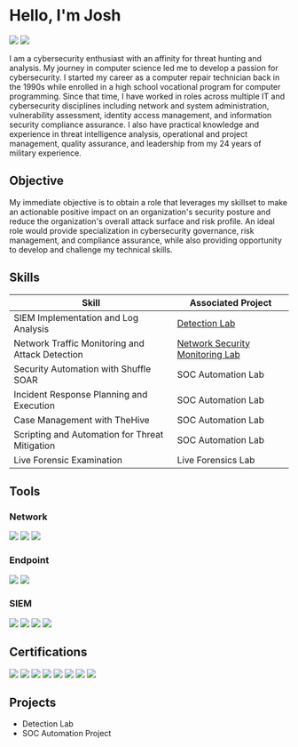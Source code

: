 # Hello, I'm Josh
<div>
<a href="https://www.linkedin.com/in/joshua-c-stroud"><img src="https://img.shields.io/badge/-LinkedIn-0072b1?&style=for-the-badge&logo=linkedin&logoColor=white" /></a>
<a href="https://www.credly.com/users/joshua-stroud.7d42c890"><img src="https://img.shields.io/badge/-Credly-FF6B00?&style=for-the-badge&logo=Credly&logoColor=white" /><a/>
<div/>

I am a cybersecurity enthusiast with an affinity for threat hunting and analysis. My journey in computer science led me to develop a passion for 
cybersecurity. I started my career as a computer repair technician back in the 1990s while enrolled in a high school vocational program for 
computer programming. Since that time, I have worked in roles across multiple IT and cybersecurity disciplines including network and system 
administration, vulnerability assessment, identity access management, and information security compliance assurance. I also have practical 
knowledge and experience in threat intelligence analysis, operational and project management, quality assurance, and leadership from my 24 
years of military experience.

## Objective

My immediate objective is to obtain a role that leverages my skillset to make an actionable positive impact on an organization's security 
posture and reduce the organization's overall attack surface and risk profile. An ideal role would  provide specialization in cybersecurity 
governance, risk management, and compliance assurance, while also providing opportunity to develop and challenge my technical skills.

## Skills

| Skill                                         | Associated Project         |
|-----------------------------------------------|----------------------------|
| SIEM Implementation and Log Analysis          | <a href="https://google.com">Detection Lab</a>|
| Network Traffic Monitoring and Attack Detection | <a href="https://github.com/jcstroud79/Network-Security-Monitoring-Lab">Network Security Monitoring Lab</a>|
| Security Automation with Shuffle SOAR         | SOC Automation Lab|
| Incident Response Planning and Execution      | SOC Automation Lab|
| Case Management with TheHive                  | SOC Automation Lab|
| Scripting and Automation for Threat Mitigation | SOC Automation Lab|
| Live Forensic Examination | Live Forensics Lab|

## Tools

### Network
<div>
    <img src="https://img.shields.io/badge/-Wireshark-1679A7?&style=for-the-badge&logo=Wireshark&logoColor=white" />
    <img src="https://img.shields.io/badge/-Suricata-EF3B2D?&style=for-the-badge&logo=Suricata&logoColor=white" />
    <img src="https://img.shields.io/badge/-Zeek-777BB4?&style=for-the-badge&logo=Zeek&logoColor=white" />
</div>

### Endpoint
<div>
    <img src="https://img.shields.io/badge/-Microsoft_Defender_for_Endpoint-00A4EF?&style=for-the-badge&logo=Microsoft&logoColor=white" />
    <img src="https://img.shields.io/badge/-Velociraptor-4B275F?&style=for-the-badge&logo=Velociraptor&logoColor=white" />
</div>

### SIEM
<div>
    <img src="https://img.shields.io/badge/-Microsoft_Sentinel-0078D4?&style=for-the-badge&logo=Microsoft&logoColor=white" />
    <img src="https://img.shields.io/badge/-Splunk-000000?&style=for-the-badge&logo=Splunk&logoColor=white" />
    <img src="https://img.shields.io/badge/-Elastic-005571?&style=for-the-badge&logo=Elastic&logoColor=white" />
    <img src="https://img.shields.io/badge/-IBM_QRadar-fffffa?&style=for-the-badge&logo=IBM&logoColor=black" />
</div>

## Certifications
<div>
<img src="https://img.shields.io/badge/-GIAC_GCIH-000080?&style=for-the-badge&logo=GIAC&logoColor=white" />
<a href="https://www.credly.com/badges/da5ab023-e27e-4ed1-9157-ba149bcd9358/public_url"><img src="https://img.shields.io/badge/-GIAC_GSEC-000080?&style=for-the-badge&logo=GIAC&logoColor=white" /><a/>
<a href="https://www.credly.com/badges/dd28ba53-4f3a-40ff-a897-9c636f2e66ff/public_url"><img src="https://img.shields.io/badge/-GIAC_GFACT-000080?&style=for-the-badge&logo=GIAC&logoColor=white" /><a/>
<a href="https://www.credly.com/badges/600ba462-c210-484e-afd0-2cd24720c932/public_url"><img src="https://img.shields.io/badge/-Security%2B-C8202F?&style=for-the-badge&logo=CompTIA&logoColor=white" /><a/>
<a href="https://www.credly.com/badges/80686c77-cc7e-44d4-9ca7-8ef8b1c5990b/public_url"><img src="https://img.shields.io/badge/-Network%2B-C8202F?&style=for-the-badge&logo=CompTIA&logoColor=white" /><a/>
<a href="https://www.credly.com/badges/2a8e6c48-50fd-46fb-868a-089b82f9161e/public_url"><img src="https://img.shields.io/badge/-CC-468145?&style=for-the-badge&logo=ISC2&logoColor=white" /><a/>
<a href="https://www.credly.com/badges/2a8e6c48-50fd-46fb-868a-089b82f9161e/public_url"><img src="https://img.shields.io/badge/-FCF-EE3124?&style=for-the-badge&logo=Fortinet&logoColor=white" /><a/>
<a href="https://www.credly.com/badges/2a8e6c48-50fd-46fb-868a-089b82f9161e/public_url"><img src="https://img.shields.io/badge/-FCA-EE3124?&style=for-the-badge&logo=Fortinet&logoColor=white" /><a/>
</div>
  
## Projects
- Detection Lab
- SOC Automation Project

